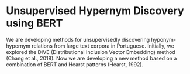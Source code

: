 # Unsupervised Hypernym Discovery using BERT

We are developing methods for unsupervisedly discovering hyponym-hypernym relations from large text corpora in Portuguese.
Initially, we explored the DIVE (Distributional Inclusion Vector Embedding) method (Chang et al., 2018).
Now we are developing a new method based on a combination of BERT and Hearst patterns (Hearst, 1992).
